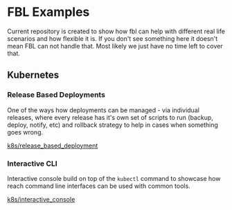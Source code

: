 # FBL Examples

Current repository is created to show how fbl can help with different real life scenarios and how flexible it is. If you don't see something here it doesn't mean FBL can not handle that. Most likely we just have no time left to cover that.

## Kubernetes

### Release Based Deployments

One of the ways how deployments can be managed - via individual releases, where every release has it's own set of scripts to run (backup, deploy, notify, etc) and rollback strategy to help in cases when something goes wrong. 

[k8s/release_based_deployment](./k8s/release_based_deployment)

### Interactive CLI 

Interactive console build on top of the `kubectl` command to showcase how reach command line interfaces can be used with common tools.

[k8s/interactive_console](./k8s/interactive_console)

